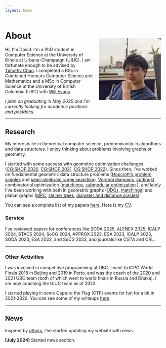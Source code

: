 ```yaml
---
layout: home
---
```



<img src="/assets/images/david/david1.jpg" width="200" align="right" style="padding-top: 50px; padding-left: 20px; padding-bottom: 20px;">

# About 

Hi, I'm David. 
I'm a PhD student in Computer Science at the University of Illinois at Urbana-Champaign (UIUC). I am fortunate enough to be advised by [Timothy Chan](https://tmc.web.engr.illinois.edu/).
I completed a BSc in Combined Honours Computer Science and Mathematics and a
MSc in Computer Science at the University of British Columbia (UBC) with [Will Evans](https://www.cs.ubc.ca/~will/). 

*I plan on graduating in May 2025 and I'm currently looking for academic positions and postdocs.*

---   

## Research 

My interests lie in theoretical computer science, predominantly in algorithms and data structures.
I enjoy thinking about problems involving graphs or geometry.  

I started with some success with geometric optimization challenges 
 ([CG:SHOP 2020](https://drops.dagstuhl.de/entities/document/10.4230/LIPIcs.SoCG.2020.83),
  [CG:SHOP 2021](https://drops.dagstuhl.de/entities/document/10.4230/LIPIcs.SoCG.2021.64),
  [CG:SHOP 2022](https://drops.dagstuhl.de/entities/document/10.4230/LIPIcs.SoCG.2022.72)).
Since then, I've worked on fundamental geometric data structure problems
 ([Hopcroft's problem](https://doi.org/10.1137/1.9781611977073.10),
  [simplex](https://doi.org/10.1137/1.9781611977554.ch54) and 
  [semi-algebraic range searching](https://doi.org/10.4230/LIPIcs.SoCG.2024.33),
  [Voronoi diagrams](https://doi.org/10.1137/1.9781611977912.156),
  [cuttings](https://doi.org/10.1137/1.9781611977554.ch49)), 
combinatorial optimization 
 ([matchings](https://doi.org/10.1007/978-3-031-32726-1_32),
  [submodular optimization](https://doi.org/10.4230/LIPIcs.ICALP.2023.74)
),
and lately I've been working with both in geometric graphs 
 ([UDGs](https://arxiv.org/abs/2407.15980),
  [matchings](/publications.html))
and planar graphs 
 ([MPC](https://doi.org/10.1137/1.9781611977912.155),
  [steiner trees](https://doi.org/10.48550/arXiv.2407.01904),
  [diameter and distance oracles](/publications.html)).

You can see a complete list of my papers [here](/publications.html). Here is my [CV](/assets/DaWeiZheng_resume.pdf).

### Service

I've reviewed papers for conferences like
SODA 2025,
ALENEX 2025,
ICALP 2024,
STACS 2024,
SoCG 2024,
APPROX 2023,
ESA 2023,
ICALP 2023,
SODA 2023,
ESA 2022, and
SoCG 2022, and journals like CGTA and ORL.

---
### Other Activities

I was involved in competitive programming at UBC. I went to ICPC World Finals 2018 in Beijing and 2019 in Porto, and was the coach of the 2020 and 2021 UBC team (both of which went to world finals in Russia and Dhaka).
I am now coaching the UIUC team as of 2022.

I started playing in some Capture the Flag (CTF) events for fun for a bit in 2021-2022. You can see some of my writeups [here](/blog.html).

---
## News

Inspired by [others](https://hunglvosu.github.io/), I've started updating my website with news.

**[July 2024]** Started news section.

